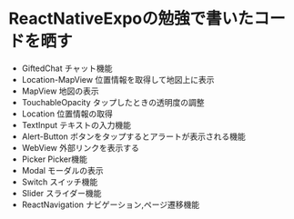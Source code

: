 # ReactNativeExpoの勉強で書いたコードを晒す
* GiftedChat    チャット機能
* Location-MapView  位置情報を取得して地図上に表示
* MapView   地図の表示
* TouchableOpacity  タップしたときの透明度の調整
* Location  位置情報の取得
* TextInput テキストの入力機能
* Alert-Button  ボタンをタップするとアラートが表示される機能
* WebView   外部リンクを表示する
* Picker    Picker機能
* Modal     モーダルの表示
* Switch    スイッチ機能
* Slider    スライダー機能
* ReactNavigation   ナビゲーション,ページ遷移機能